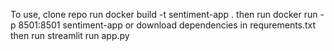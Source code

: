 To use, clone repo
run docker build -t sentiment-app .
then
run docker run -p 8501:8501 sentiment-app
or
download dependencies in requrements.txt
then
run streamlit run app.py
